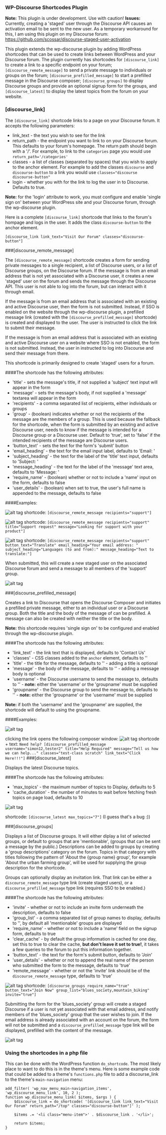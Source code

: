 ### WP-Discourse Shortcodes Plugin

**Note:** This plugin is under development. Use with caution!
**Issues:** Currently, creating a 'staged' user through the Discourse API causes an activation email to be sent to the new
user. As a temporary workaround for this, I am using this plugin on my Discourse forum: https://github.com/scossar/discourse-staged-user-activation

This plugin extends the wp-discourse plugin by adding WordPress shortcodes that can be
used to create links between WordPress and your Discourse forum. The plugin currently
has shortcodes for `[discourse_link]` to create a link to a specific endpoint on your
forum; `[discourse_remote_message]` to send a private message to individuals or groups on the forum;
`[discourse_prefilled_message]` to start a prefilled message in the Discourse composer;
`[discourse_groups]` to display Discourse groups and provide an optional signup form for the groups,
and `[discourse_latest]` to display the latest topics from the forum on your website.

### [discourse_link]

The `[discourse_link]` shortcode links to a page on your Discourse forum. It accepts the
following parameters:
- link_text - the text you wish to see for the link
- return_path - the endpoint you want to link to on your Discourse forum. This defaults to
your forum's homepage. The return path should begin with a '/'. For example, to link to the
`categories` page you would use `return_path='/categories'`
- classes - a list of classes (separated by spaces) that you wish to apply to the anchor
element. For example to add the classes `discourse` and `discourse-button` to a link you
would use `classes="discourse discourse-button"`
- login - whether you with for the link to log the user in to Discourse. Defaults to 
true.

**Note:** for the 'login' attribute to work, you must configure and enable 'single sign on' between
your WordPress site and your Discourse forum, through the wp-discourse plugin.

Here is a complete `[discourse_link]` shortcode that links to the forum's hompage and logs
in the user. It adds the class `discourse-button` to the anchor element.

`[discourse_link link_text="Visit Our Forum" classes="discourse-button"]`

###[discourse_remote_message]

The `[discourse_remote_message]` shortcode creates a form for sending private messages to a single recipient, a list of Discourse users, or
a list of Discourse groups, on the Discourse forum. If the message is from an email address that is not yet associated with a Discourse user,
it creates a new 'staged' user on the forum and sends the message through the Discourse API. This user is not able to log
into the forum, but can interact with it through email.

If the message is from an email address that is associated with an existing
and active Discourse user, then the form is not submitted. Instead, if SSO is enabled on the website through the wp-discourse plugin,
a prefilled message link (created with the `[discourse_prefilled_message]` shortcode) is created and displayed to the user.
The user is instructed to click the link to submit their message. 

If the message is from an email address that is associated with an existing and active Discourse user on a website where
SSO is not enabled, the form is not submitted. Instead, the user in instructed to log into Discourse and send their message
from there.

This shortcode is primarily designed to create 'staged' users for a forum.

####The shortcode has the following attributes:

- 'title' - sets the message's title, if not supplied a 'subject' text input will appear in the form
- 'message' - sets the message's body, if not supplied a 'message' textarea will appear in the form
- 'recipients' - a comma separated list of recipients, either individuals or groups
- 'group' - (boolean) indicates whether or not the recipients of the message are the members of a group. This is used because
the fallback for the shortcode, when the form is submitted by an existing and active Discourse user, needs to know if the message
is intended for a Discourse group or a Discourse user. Default to 'true', set to 'false' if the intended recipients of the message
are Discourse users.
- 'button_text' - sets the text for the form's 'submit' button
- 'email_heading' - the text for the email input label, defaults to 'Email: '
- 'subject_heading' - the text for the label of the 'title' text input, defaults to 'Subject: '
- 'message_heading' - the text for the label of the 'message' text area, defaults to 'Message: '
- 'require_name' - (boolean) whether or not to include a 'name' input on the form, defaults to false
- 'user_details' - (boolean) when set to true, the user's full name is appended to the message, defaults to false

####Examples:

![alt tag](https://cloud.githubusercontent.com/assets/2975917/19066122/58c71708-89cc-11e6-84f6-6470be517974.png)
shortcode: `[discourse_remote_message recipients="support"]`

![alt tag](https://cloud.githubusercontent.com/assets/2975917/19066128/601af736-89cc-11e6-85f1-377712ad767d.png)
shortcode: `[discourse_remote_message recipients="support" title="Support request" message="Looking for support with your product"]`

![alt tag](https://cloud.githubusercontent.com/assets/2975917/19066088/3970e032-89cc-11e6-8813-52515f30e7f0.png)
shortcode: `[discourse_remote_message recipients="support" button_text="Translate" email_heading="Your email address: " subject_heading="Languages (to and from):" message_heading="Text to translate:"]`

When submitted, this will create a new staged user on the associated Discourse forum and send a message to all members of the
'support' group.

![alt tag](https://cloud.githubusercontent.com/assets/2975917/19066111/4ec3e38a-89cc-11e6-85e4-bd6f26c639ab.png)

###[discourse_prefilled_message]

Creates a link to Discourse that opens the Discourse Composer and initiates a prefilled private message, either to an
individual user or a Discourse group. Both the title and the body of the message of can be prefilled. A message can also
be created with neither the title or the body.

**Note:** this shortcode requires 'single sign on' to be configured and enabled through the wp-discourse plugin.

####The shortcode has the following attributes:

- 'link_text' - the link text that is displayed, defaults to 'Contact Us'
- 'classes' - CSS classes added to the `anchor` element, defaults to ''
- 'title' - the title for the message, defaults to '' - adding a title is optional
- 'message' - the body of the message, defaults to '' -  adding a message body is optional
- 'username' - the Discourse username to send the message to, defaults to '' - **note:** either the 'username' or the
'groupname' must be supplied
- 'groupname' - the Discourse group to send the message to, defaults to '' - **note:** either the 'groupname' or the 'username'
must be supplied

**Note:** if both the 'username' and the 'groupname' are supplied, the shortcode will default to using the groupname.

####Examples:

![alt tag](https://cloud.githubusercontent.com/assets/2975917/19102869/2949b9ba-8a88-11e6-8e67-bf70bb43918c.png)

clicking the link opens the following composer window:
![alt tag](https://cloud.githubusercontent.com/assets/2975917/19102873/30bf5baa-8a88-11e6-874a-e468b2033662.png)
shortcode + text: `Need help? [discourse_prefilled_message username="simon12,tester2" title="Help Required" message="Tell us how we can help..." classes="test-class scratch" link_text="Click Here!!!"]`
###[discourse_latest]

Displays the latest Discourse topics.

####The shortcode has the following attributes:

- 'max_topics' - the maximum number of topics to Display, defaults to 5
- 'cache_duration' - the number of minutes to wait before fetching fresh topics on page load, defaults to 10

![alt tag](https://cloud.githubusercontent.com/assets/2975917/19066936/afedbeca-89d0-11e6-9ee7-06fa68b94229.png)

shortcode: `[discourse_latest max_topics="7"]` (I guess that's a bug :))

###[discourse_groups]

Displays a list of Discourse groups. It will either diplay a list of selected groups, or default to groups that are 'mentionable',
(groups that can be sent a message by the public.) Descriptions can be added to groups by creating a 'group descriptions' category
on the forum. Topics in that category with titles following the pattern of 'About the {group name} group', for example 'About the urban farming group',
will be used for supplying the group description for the shortcode.

Groups can optionally display an invitation link. That link can be either a `discourse_remote_message` type link (create staged users),
or a `discourse_prefilled_message` type link (requires SSO to be enabled.)

####The shortcode has the following attributes:

- 'invite' - whether or not to include an invite form underneath the description, defaults to false
- 'group_list' - a comma separated list of group names to display, defaults to '', by default all 'mentionable' groups are displayed
- 'require_name' - whether or not to include a 'name' field on the signup form, defaults to true
- 'clear_cache' - by default the group information is cached for one day, set this to true to clear the cache, **but don't leave
it set to true!**, it takes a few queries to the forum to put this information together.
- 'button_text' - the text for the form's submit button, defaults to 'Join'
- 'user_details' - whether or not to append the real name of the person who submitted the form to the message, defaults to 'true'
- 'remote_message' - whether or not the 'invite' link should be of the `discourse_remote_message` type, defaults to 'true'

![alt tag](https://cloud.githubusercontent.com/assets/2975917/19066079/32435ac4-89cc-11e6-8cba-51c8a83aec91.png)
shortcode: `[discourse_groups require_name="true" button_text="Join Now" group_list="blues_society,mountain_biking" invite="true"]`

Submitting the form for the 'blues_society' group will create a staged Discourse if a user is not yet associated with
that email address, and notify members of the 'blues_society' group that the user wishes to join. If the email address
is already associated with an account on the forum, the form will not be submitted and a `discourse_prefilled_message` type
link will be displayed, prefilled with the content of the message.

![alt tag](https://cloud.githubusercontent.com/assets/2975917/19103674/1fdcf98c-8a8d-11e6-9ef4-0051c384915b.png)

### Using the shortcodes in a php file

This can be done with the WordPress function `do_shortcode`. The most likely place
to want to do this is in the theme's menu. Here is some example code that could
be added to a theme's `functions.php` file to add a discourse_link to the theme's
`main-navigation` menu:

    add_filter( 'wp_nav_menu_main-navigation_items', 'wp_discourse_menu_link', 10, 2 );
    function wp_discourse_menu_link( $items, $args ) {
	    $discourse_link = do_shortcode( '[discourse_link link_text="Visit Our Forum" return_path="/top" classes="discourse-button"]' );

	    $items .= '<li class="menu-item">' . $discourse_link . '</li>';

	    return $items;
    }
